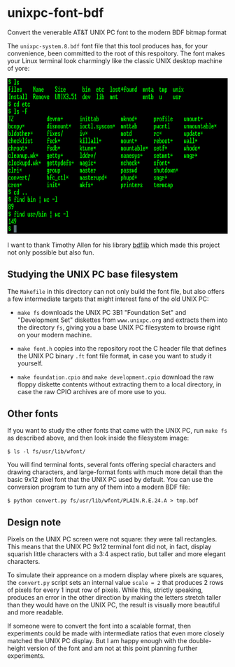 # unixpc-font-bdf
Convert the venerable AT&amp;T UNIX PC font to the modern BDF bitmap format

The `unixpc-system.8.bdf` font file that this tool produces has, for
your convenience, been committed to the root of this respoitory.  The
font makes your Linux terminal look charmingly like the classic UNIX
desktop machine of yore:

![An xterm using the UNIX PC font](screenshot.png?raw=true)

I want to thank Timothy Allen for his library
[bdflib](https://pypi.org/project/bdflib/)
which made this project not only possible but also fun.

## Studying the UNIX PC base filesystem

The `Makefile` in this directory can not only build the font file, but
also offers a few intermediate targets that might interest fans of the
old UNIX PC:

* `make fs` downloads the UNIX PC 3B1 "Foundation Set" and "Development
  Set" diskettes from `www.unixpc.org` and extracts them into the
  directory `fs`, giving you a base UNIX PC filesystem to browse right
  on your modern machine.

* `make font.h` copies into the repository root the C header file that
  defines the UNIX PC binary `.ft` font file format, in case you want to
  study it yourself.

* `make foundation.cpio` and `make development.cpio` download the raw
  floppy diskette contents without extracting them to a local directory,
  in case the raw CPIO archives are of more use to you.

## Other fonts

If you want to study the other fonts that came with the UNIX PC, run
`make fs` as described above, and then look inside the filesystem image:

```
$ ls -l fs/usr/lib/wfont/
```

You will find terminal fonts, several fonts offering special characters
and drawing characters, and large-format fonts with much more detail
than the basic 9x12 pixel font that the UNIX PC used by default.  You
can use the conversion program to turn any of them into a modern BDF
file:

```
$ python convert.py fs/usr/lib/wfont/PLAIN.R.E.24.A > tmp.bdf
```

## Design note

Pixels on the UNIX PC screen were not square: they were tall rectangles.
This means that the UNIX PC 9x12 terminal font did not, in fact, display
squarish little characters with a 3:4 aspect ratio, but taller and more
elegant characters.

To simulate their appreance on a modern display where pixels are
squares, the `convert.py` script sets an internal value `scale = 2` that
produces 2 rows of pixels for every 1 input row of pixels.  While this,
strictly speaking, produces an error in the other direction by making
the letters stretch taller than they would have on the UNIX PC, the
result is visually more beautiful and more readable.

If someone were to convert the font into a scalable format, then
experiments could be made with intermediate ratios that even more
closely matched the UNIX PC display.  But I am happy enough with the
double-height version of the font and am not at this point planning
further experiments.

